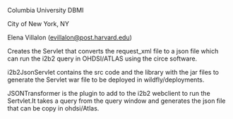 Columbia University DBMI  

City of New York, NY   

Elena Villalon  (evillalon@post.harvard.edu)


Creates the Servlet that converts the request_xml file to a json file which can run the i2b2 query in OHDSI/ATLAS using the circe software. 


i2b2JsonServlet contains the src code and the library with the jar files to generate the Servlet war file to be deployed in wildfly/deployments.   


JSONTransformer is the plugin to add to the i2b2 webclient to run the Sertvlet.It takes a query from the query window and generates the json file that can be copy in ohdsi/Atlas.    

